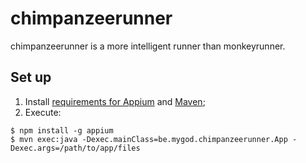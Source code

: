 # chimpanzeerunner

chimpanzeerunner is a more intelligent runner than monkeyrunner.

## Set up

1. Install [requirements for Appium](http://appium.io/slate/en/master/?java#requirements) and
   [Maven](https://maven.apache.org/);
2. Execute:
```
$ npm install -g appium
$ mvn exec:java -Dexec.mainClass=be.mygod.chimpanzeerunner.App -Dexec.args=/path/to/app/files
```
